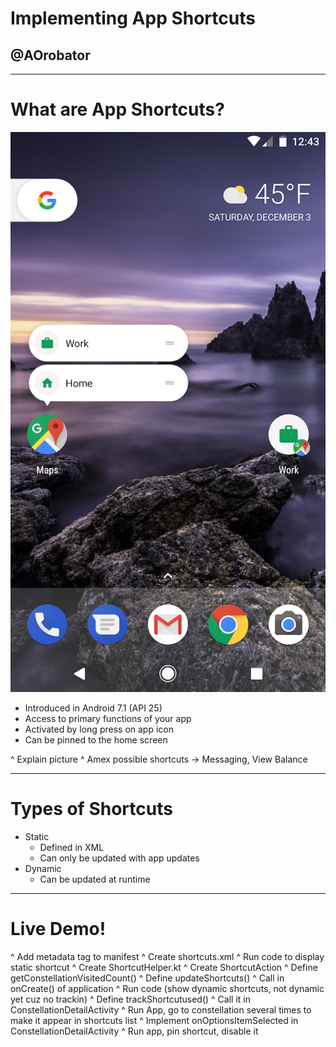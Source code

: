 # Implementing App Shortcuts
## @AOrobator

--- 

# What are App Shortcuts? 

![right fit](https://github.com/AOrobator/AppShortcutsPresentation/blob/master/img/google_maps_shortcuts.png?raw=true)

* Introduced in Android 7.1 (API 25)
* Access to primary functions of your app
* Activated by long press on app icon
* Can be pinned to the home screen

^ Explain picture
^ Amex possible shortcuts -> Messaging, View Balance

--- 
# Types of Shortcuts

* Static
  * Defined in XML
  * Can only be updated with app updates
* Dynamic
  * Can be updated at runtime

---

# Live Demo!

^ Add metadata tag to manifest
^ Create shortcuts.xml
^ Run code to display static shortcut
^ Create ShortcutHelper.kt
^ Create ShortcutAction 
^ Define getConstellationVisitedCount()
^ Define updateShortcuts()
^ Call in onCreate() of application
^ Run code (show dynamic shortcuts, not dynamic yet cuz no trackin)
^ Define trackShortcutused()
^ Call it in ConstellationDetailActivity
^ Run App, go to constellation several times to make it appear in shortcuts list
^ Implement onOptionsItemSelected in ConstellationDetailActivity
^ Run app, pin shortcut, disable it
